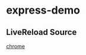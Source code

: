 # express-demo
## LiveReload Source
[chrome](https://chrome.google.com/webstore/detail/jnihajbhpnppcggbcgedagnkighmdlei)